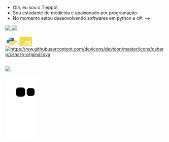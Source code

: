 - Olá, eu sou o Tieppo!
- Sou estudante de medicina e apaixonado por programação.
- No momento estou desenvolvendo softwares em python e c#.
-->
 <div>
  <a href="https://github.com/JTieppo">
  <img height="180em" src="https://github-readme-stats.vercel.app/api?username=JTieppo&show_icons=true&theme=dark&include_all_commits=true&count_private=true"/>
  <img height="180em" src="https://github-readme-stats.vercel.app/api/top-langs/?username=JTieppo&layout=compact&langs_count=7&theme=dark"/>
</div>
<div style="display: inline_block"><br>
  <img align="center" alt="JTieppo-Python" height="30" width="40" src="https://raw.githubusercontent.com/devicons/devicon/master/icons/python/python-original.svg">
  <img align="center" alt="JTieppo-Js" height="30" width="40" src="https://raw.githubusercontent.com/devicons/devicon/master/icons/javascript/javascript-plain.svg">
  <img align="center" alt="https://raw.githubusercontent.com/devicons/devicon/master/icons/csharp/csharp-original.svg" height="30" width="40" src="https://www.w3schools.com/cs/">
 
</div>
  
  ##
 
<div> 
  <a href="https://instagram.com/e.tieppo" target="_blank"><img src="https://img.shields.io/badge/-Instagram-%23E4405F?style=for-the-badge&logo=instagram&logoColor=white" target="_blank"></a>
 	 
 
  ![Snake animation](https://github.com/JTieppo/JTieppo/blob/output/github-contribution-grid-snake.svg)
 
</div>
